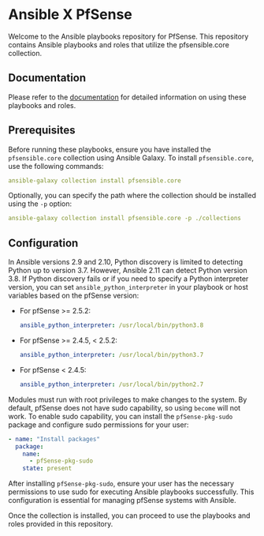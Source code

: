 
# Ansible X PfSense

Welcome to the Ansible playbooks repository for PfSense. This repository contains Ansible playbooks and roles that utilize the pfsensible.core collection.

## Documentation

Please refer to the [documentation](https://galaxy.ansible.com/ui/repo/published/pfsensible/core/docs/) for detailed information on using these playbooks and roles.

## Prerequisites

Before running these playbooks, ensure you have installed the `pfsensible.core` collection using Ansible Galaxy.
To install `pfsensible.core`, use the following commands:

```yaml
ansible-galaxy collection install pfsensible.core
```

Optionally, you can specify the path where the collection should be installed using the `-p` option:

```yaml
ansible-galaxy collection install pfsensible.core -p ./collections
```

## Configuration

In Ansible versions 2.9 and 2.10, Python discovery is limited to detecting Python up to version 3.7. However, Ansible 2.11 can detect Python version 3.8. If Python discovery fails or if you need to specify a Python interpreter version, you can set `ansible_python_interpreter` in your playbook or host variables based on the pfSense version:

- For pfSense >= 2.5.2:
  ```yaml
  ansible_python_interpreter: /usr/local/bin/python3.8
  ```

- For pfSense >= 2.4.5, < 2.5.2:
  ```yaml
  ansible_python_interpreter: /usr/local/bin/python3.7
  ```

- For pfSense < 2.4.5:
  ```yaml
  ansible_python_interpreter: /usr/local/bin/python2.7
  ```

Modules must run with root privileges to make changes to the system. By default, pfSense does not have sudo capability, so using `become` will not work. To enable sudo capability, you can install the `pfSense-pkg-sudo` package and configure sudo permissions for your user:

```yaml
- name: "Install packages"
  package:
    name:
      - pfSense-pkg-sudo
    state: present
```

After installing `pfSense-pkg-sudo`, ensure your user has the necessary permissions to use sudo for executing Ansible playbooks successfully. This configuration is essential for managing pfSense systems with Ansible.

Once the collection is installed, you can proceed to use the playbooks and roles provided in this repository.
